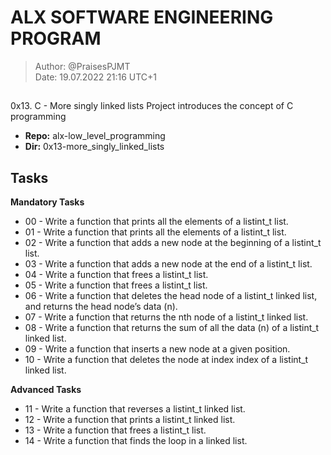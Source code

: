 # ALX SOFTWARE ENGINEERING PROGRAM 

> Author:         @PraisesPJMT <br>
> Date:           19.07.2022 21:16 UTC+1


## 
0x13. C - More singly linked lists
Project introduces the concept of C programming

- **Repo:**   alx-low_level_programming
- **Dir:**    0x13-more_singly_linked_lists

## Tasks
**Mandatory Tasks**
- 00 - Write a function that prints all the elements of a listint_t list.
- 01 - Write a function that prints all the elements of a listint_t list.
- 02 - Write a function that adds a new node at the beginning of a listint_t list.
- 03 - Write a function that adds a new node at the end of a listint_t list.
- 04 - Write a function that frees a listint_t list.
- 05 - Write a function that frees a listint_t list.
- 06 - Write a function that deletes the head node of a listint_t linked list, and returns the head node’s data (n).
- 07 - Write a function that returns the nth node of a listint_t linked list.
- 08 - Write a function that returns the sum of all the data (n) of a listint_t linked list.
- 09 - Write a function that inserts a new node at a given position.
- 10 - Write a function that deletes the node at index index of a listint_t linked list.

**Advanced Tasks**
- 11 - Write a function that reverses a listint_t linked list.
- 12 - Write a function that prints a listint_t linked list.
- 13 - Write a function that frees a listint_t list.
- 14 - Write a function that finds the loop in a linked list.
